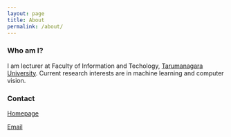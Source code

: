 ```yaml
---
layout: page
title: About
permalink: /about/
---
```


### Who am I?

I am lecturer at Faculty of Information and Techology, [Tarumanagara University](http://www.untar.ac.id). Current research interests are in machine learning and computer vision.

### Contact

[Homepage](http://www.jansonhendryli.net)

[Email](mailto:jansonhendryli@gmail.com)
